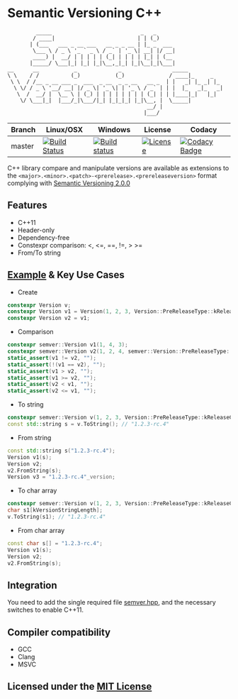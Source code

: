 # Semantic Versioning C++

```text
         _____                            _   _
        / ____|                          | | (_)
       | (___   ___ _ __ ___   __ _ _ __ | |_ _  ___
        \___ \ / _ \ '_ ` _ \ / _` | '_ \| __| |/ __|
        ____) |  __/ | | | | | (_| | | | | |_| | (__
       |_____/ \___|_| |_| |_|\__,_|_| |_|\__|_|\___|
__      __           _             _                _____
\ \    / /          (_)           (_)              / ____|_     _
 \ \  / /__ _ __ ___ _  ___  _ __  _ _ __   __ _  | |   _| |_ _| |_
  \ \/ / _ \ '__/ __| |/ _ \| '_ \| | '_ \ / _` | | |  |_   _|_   _|
   \  /  __/ |  \__ \ | (_) | | | | | | | | (_| | | |____|_|   |_|
    \/ \___|_|  |___/_|\___/|_| |_|_|_| |_|\__, |  \_____|
                                            __/ |
                                           |___/
```

Branch | Linux/OSX | Windows | License | Codacy
-------|-----------|---------|---------|-------
master |[![Build Status](https://travis-ci.org/Neargye/semver.svg?branch=master)](https://travis-ci.org/Neargye/semver)|[![Build status](https://ci.appveyor.com/api/projects/status/5k62fhf7u1v5h1st/branch/master?svg=true)](https://ci.appveyor.com/project/Neargye/semver/branch/master)|[![License](https://img.shields.io/github/license/Neargye/semver.svg)](LICENSE)|[![Codacy Badge](https://api.codacy.com/project/badge/Grade/04b3ef8b2be24f72b670af76855307cc)](https://www.codacy.com/app/Neargye/semver?utm_source=github.com&amp;utm_medium=referral&amp;utm_content=Neargye/semver&amp;utm_campaign=Badge_Grade)

C++ library compare and manipulate versions are available as extensions to the `<major>.<minor>.<patch>-<prerelease>.<prereleaseversion>` format complying with [Semantic Versioning 2.0.0](semver.org)

## Features

* C++11
* Header-only
* Dependency-free
* Constexpr comparison: <, <=, ==, !=, > >=
* From/To string

## [Example](example/example.cpp) & Key Use Cases

* Create

```cpp
constexpr Version v;
constexpr Version v1 = Version(1, 2, 3, Version::PreReleaseType::kReleaseCandidate, 4);
constexpr Version v2 = v1;
```

* Сomparison

```cpp
constexpr semver::Version v1(1, 4, 3);
constexpr semver::Version v2(1, 2, 4, semver::Version::PreReleaseType::kAlpha, 10);
static_assert(v1 != v2, "");
static_assert(!(v1 == v2), "");
static_assert(v1 > v2, "");
static_assert(v1 >= v2, "");
static_assert(v2 < v1, "");
static_assert(v2 <= v1, "");
```

* To string

```cpp
constexpr semver::Version v(1, 2, 3, Version::PreReleaseType::kReleaseCandidate, 4);
const std::string s = v.ToString(); // "1.2.3-rc.4"
```

* From string

```cpp
const std::string s("1.2.3-rc.4");
Version v1(s);
Version v2;
v2.FromString(s);
Version v3 = "1.2.3-rc.4"_version;
```

* To char array

```cpp
constexpr semver::Version v(1, 2, 3, Version::PreReleaseType::kReleaseCandidate, 4);
char s1[kVersionStringLength];
v.ToString(s1); // "1.2.3-rc.4"
```

* From char array

```cpp
const char s[] = "1.2.3-rc.4";
Version v1(s);
Version v2;
v2.FromString(s);
```

## Integration

You need to add the single required file [semver.hpp](include/semver.hpp), and the necessary switches to enable C++11.

## Compiler compatibility

* GCC
* Clang
* MSVC

## Licensed under the [MIT License](LICENSE)
